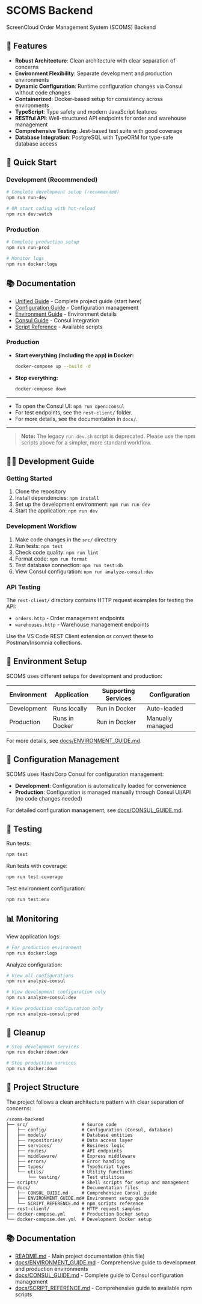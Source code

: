 # SCOMS Backend

ScreenCloud Order Management System (SCOMS) Backend

## 🌟 Features

- **Robust Architecture**: Clean architecture with clear separation of concerns
- **Environment Flexibility**: Separate development and production environments
- **Dynamic Configuration**: Runtime configuration changes via Consul without code changes
- **Containerized**: Docker-based setup for consistency across environments
- **TypeScript**: Type safety and modern JavaScript features
- **RESTful API**: Well-structured API endpoints for order and warehouse management
- **Comprehensive Testing**: Jest-based test suite with good coverage
- **Database Integration**: PostgreSQL with TypeORM for type-safe database access

## 🚀 Quick Start

### Development (Recommended)

```sh
# Complete development setup (recommended)
npm run run-dev

# OR start coding with hot-reload
npm run dev:watch
```

### Production

```sh
# Complete production setup
npm run run-prod

# Monitor logs
npm run docker:logs
```

## 📚 Documentation

- [Unified Guide](./docs/UNIFIED_GUIDE.md) - Complete project guide (start here)
- [Configuration Guide](./docs/UNIFIED_CONFIG_GUIDE.md) - Configuration management
- [Environment Guide](./docs/ENVIRONMENT_GUIDE.md) - Environment details
- [Consul Guide](./docs/CONSUL_GUIDE.md) - Consul integration
- [Script Reference](./docs/SCRIPT_REFERENCE.md) - Available scripts

### Production

- **Start everything (including the app) in Docker:**
  ```sh
  docker-compose up --build -d
  ```
- **Stop everything:**
  ```sh
  docker-compose down
  ```

---

- To open the Consul UI: `npm run open:consul`
- For test endpoints, see the `rest-client/` folder.
- For more details, see the documentation in `docs/`.

---

> **Note:**
> The legacy `run-dev.sh` script is deprecated. Please use the npm scripts above for a simpler, more standard workflow.

## 👨‍💻 Development Guide

### Getting Started

1. Clone the repository
2. Install dependencies: `npm install`
3. Set up the development environment: `npm run run-dev`
4. Start the application: `npm run dev`

### Development Workflow

1. Make code changes in the `src/` directory
2. Run tests: `npm test`
3. Check code quality: `npm run lint`
4. Format code: `npm run format`
5. Test database connection: `npm run test:db`
6. View Consul configuration: `npm run analyze-consul:dev`

### API Testing

The `rest-client/` directory contains HTTP request examples for testing the API:

- `orders.http` - Order management endpoints
- `warehouses.http` - Warehouse management endpoints

Use the VS Code REST Client extension or convert these to Postman/Insomnia collections.

## 🔧 Environment Setup

SCOMS uses different setups for development and production:

| Environment | Application    | Supporting Services | Configuration    |
| ----------- | -------------- | ------------------- | ---------------- |
| Development | Runs locally   | Run in Docker       | Auto-loaded      |
| Production  | Runs in Docker | Run in Docker       | Manually managed |

For more details, see [docs/ENVIRONMENT_GUIDE.md](docs/ENVIRONMENT_GUIDE.md).

## 📝 Configuration Management

SCOMS uses HashiCorp Consul for configuration management:

- **Development**: Configuration is automatically loaded for convenience
- **Production**: Configuration is managed manually through Consul UI/API (no code changes needed)

For detailed configuration management, see [docs/CONSUL_GUIDE.md](docs/CONSUL_GUIDE.md).

## 🧪 Testing

Run tests:

```bash
npm test
```

Run tests with coverage:

```bash
npm run test:coverage
```

Test environment configuration:

```bash
npm run test:env
```

## 📊 Monitoring

View application logs:

```bash
# For production environment
npm run docker:logs
```

Analyze configuration:

```bash
# View all configurations
npm run analyze-consul

# View development configuration only
npm run analyze-consul:dev

# View production configuration only
npm run analyze-consul:prod
```

## 🧹 Cleanup

```bash
# Stop development services
npm run docker:down:dev

# Stop production services
npm run docker:down
```

## 📁 Project Structure

The project follows a clean architecture pattern with clear separation of concerns:

```
/scoms-backend
├── src/                    # Source code
│   ├── config/             # Configuration (Consul, database)
│   ├── models/             # Database entities
│   ├── repositories/       # Data access layer
│   ├── services/           # Business logic
│   ├── routes/             # API endpoints
│   ├── middleware/         # Express middleware
│   ├── errors/             # Error handling
│   ├── types/              # TypeScript types
│   └── utils/              # Utility functions
│       └── testing/        # Test utilities
├── scripts/                # Shell scripts for setup and management
├── docs/                   # Documentation files
│   ├── CONSUL_GUIDE.md     # Comprehensive Consul guide
│   ├── ENVIRONMENT_GUIDE.md# Environment setup guide
│   └── SCRIPT_REFERENCE.md # npm scripts reference
├── rest-client/            # HTTP request samples
├── docker-compose.yml      # Production Docker setup
└── docker-compose.dev.yml  # Development Docker setup
```

## 📚 Documentation

- [README.md](README.md) - Main project documentation (this file)
- [docs/ENVIRONMENT_GUIDE.md](docs/ENVIRONMENT_GUIDE.md) - Comprehensive guide to development and production environments
- [docs/CONSUL_GUIDE.md](docs/CONSUL_GUIDE.md) - Complete guide to Consul configuration management
- [docs/SCRIPT_REFERENCE.md](docs/SCRIPT_REFERENCE.md) - Comprehensive guide to available npm scripts
